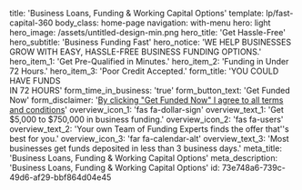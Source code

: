 title: 'Business Loans, Funding & Working Capital Options'
template: lp/fast-capital-360
body_class: home-page
navigation: with-menu
hero: light
hero_image: /assets/untitled-design-min.png
hero_title: 'Get Hassle-Free'
hero_subtitle: 'Business Funding Fast'
hero_notice: 'WE HELP BUSINESSES GROW WITH EASY, HASSLE-FREE BUSINESS FUNDING OPTIONS.'
hero_item_1: 'Get Pre-Qualified in Minutes.'
hero_item_2: 'Funding in Under 72 Hours.'
hero_item_3: 'Poor Credit Accepted.'
form_title: 'YOU COULD HAVE FUNDS</br>IN 72 HOURS'
form_time_in_business: 'true'
form_button_text: 'Get Funded Now'
form_disclaimer: '<a href="/terms-of-use" target="_blank">By clicking "Get Funded Now" I agree to all <span>terms and conditions</span></a>'
overview_icon_1: 'fas fa-dollar-sign'
overview_text_1: 'Get $5,000 to $750,000 in business funding.'
overview_icon_2: 'fas fa-users'
overview_text_2: 'Your own Team of Funding Experts finds the offer that''s best for you.'
overview_icon_3: 'far fa-calendar-alt'
overview_text_3: 'Most businesses get funds deposited in less than 3 business days.'
meta_title: 'Business Loans, Funding & Working Capital Options'
meta_description: 'Business Loans, Funding & Working Capital Options'
id: 73e748a6-739c-49d6-af29-bbf864d04e45
